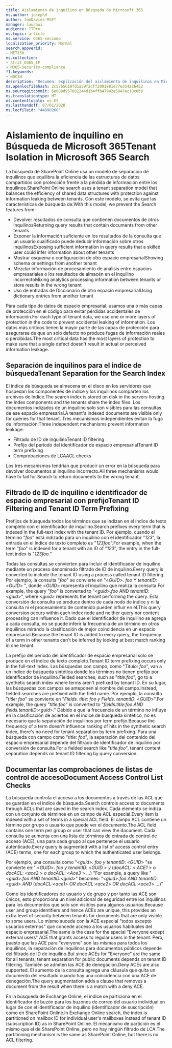 ```yaml
---
title: Aislamiento de inquilino en Búsqueda de Microsoft 365
ms.author: josephd
author: JoeDavies-MSFT
manager: laurawi
audience: ITPro
ms.topic: article
ms.service: O365-seccomp
localization_priority: Normal
search.appverid:
- MET150
ms.collection:
- Strat_O365_IP
- M365-security-compliance
f1.keywords:
- NOCSH
description: 'Resumen: explicación del aislamiento de inquilinos en Microsoft 365 Search.'
ms.openlocfilehash: 2c57b5610fd1a59f2cff2001981e77e354226452
ms.sourcegitcommit: 6e608d957082244d1b4ffb47942e5847ec18c0b9
ms.translationtype: MT
ms.contentlocale: es-ES
ms.lasthandoff: 07/01/2020
ms.locfileid: "44998260"
---
```

# <a name="tenant-isolation-in-microsoft-365-search"></a><span data-ttu-id="f228e-103">Aislamiento de inquilino en Búsqueda de Microsoft 365</span><span class="sxs-lookup"><span data-stu-id="f228e-103">Tenant Isolation in Microsoft 365 Search</span></span>

<span data-ttu-id="f228e-104">La búsqueda de SharePoint Online usa un modelo de separación de inquilinos que equilibra la eficiencia de las estructuras de datos compartidos con protección frente a la pérdida de información entre los inquilinos.</span><span class="sxs-lookup"><span data-stu-id="f228e-104">SharePoint Online search uses a tenant separation model that balances the efficiency of shared data structures with protection against information leaking between tenants.</span></span> <span data-ttu-id="f228e-105">Con este modelo, se evita que las características de búsqueda de:</span><span class="sxs-lookup"><span data-stu-id="f228e-105">With this model, we prevent the Search features from:</span></span>

- <span data-ttu-id="f228e-106">Devolver resultados de consulta que contienen documentos de otros inquilinos</span><span class="sxs-lookup"><span data-stu-id="f228e-106">Returning query results that contain documents from other tenants</span></span>
- <span data-ttu-id="f228e-107">Exponer la información suficiente en los resultados de la consulta que un usuario cualificado puede deducir información sobre otros inquilinos</span><span class="sxs-lookup"><span data-stu-id="f228e-107">Exposing sufficient information in query results that a skilled user could infer information about other tenants</span></span>
- <span data-ttu-id="f228e-108">Mostrar esquema o configuración de otro espacio empresarial</span><span class="sxs-lookup"><span data-stu-id="f228e-108">Showing schema or settings from another tenant</span></span>
- <span data-ttu-id="f228e-109">Mezclar información de procesamiento de análisis entre espacios empresariales o los resultados de almacén en el inquilino incorrecto</span><span class="sxs-lookup"><span data-stu-id="f228e-109">Mixing analytics processing information between tenants or store results in the wrong tenant</span></span>
- <span data-ttu-id="f228e-110">Uso de entradas de Diccionario de otro espacio empresarial</span><span class="sxs-lookup"><span data-stu-id="f228e-110">Using dictionary entries from another tenant</span></span>

<span data-ttu-id="f228e-111">Para cada tipo de datos de espacio empresarial, usamos una o más capas de protección en el código para evitar pérdidas accidentales de información.</span><span class="sxs-lookup"><span data-stu-id="f228e-111">For each type of tenant data, we use one or more layers of protection in the code to prevent accidental leaking of information.</span></span> <span data-ttu-id="f228e-112">Los datos más críticos tienen la mayor parte de las capas de protección para asegurarse de que un solo defecto no produce fugas de información reales o percibidas.</span><span class="sxs-lookup"><span data-stu-id="f228e-112">The most critical data has the most layers of protection to make sure that a single defect doesn't result in actual or perceived information leakage.</span></span>

## <a name="tenant-separation-for-the-search-index"></a><span data-ttu-id="f228e-113">Separación de inquilinos para el índice de búsqueda</span><span class="sxs-lookup"><span data-stu-id="f228e-113">Tenant Separation for the Search Index</span></span>

<span data-ttu-id="f228e-114">El índice de búsqueda se almacena en el disco en los servidores que hospedan los componentes de índice y los inquilinos comparten los archivos de índice.</span><span class="sxs-lookup"><span data-stu-id="f228e-114">The search index is stored on disk in the servers hosting the index components and the tenants share the index files.</span></span> <span data-ttu-id="f228e-115">Los documentos indizados de un inquilino solo son visibles para las consultas de ese espacio empresarial.</span><span class="sxs-lookup"><span data-stu-id="f228e-115">A tenant's indexed documents are visible only for queries for that tenant.</span></span> <span data-ttu-id="f228e-116">Tres mecanismos independientes evitan la fuga de información:</span><span class="sxs-lookup"><span data-stu-id="f228e-116">Three independent mechanisms prevent information leakage:</span></span>

- <span data-ttu-id="f228e-117">Filtrado de ID de inquilino</span><span class="sxs-lookup"><span data-stu-id="f228e-117">Tenant ID filtering</span></span>
- <span data-ttu-id="f228e-118">Prefijo del período del identificador de espacio empresarial</span><span class="sxs-lookup"><span data-stu-id="f228e-118">Tenant ID term prefixing</span></span>
- <span data-ttu-id="f228e-119">Comprobaciones de LCA</span><span class="sxs-lookup"><span data-stu-id="f228e-119">ACL checks</span></span>

<span data-ttu-id="f228e-120">Los tres mecanismos tendrían que producir un error en la búsqueda para devolver documentos al inquilino incorrecto.</span><span class="sxs-lookup"><span data-stu-id="f228e-120">All three mechanisms would have to fail for Search to return documents to the wrong tenant.</span></span>

## <a name="tenant-id-filtering-and-tenant-id-term-prefixing"></a><span data-ttu-id="f228e-121">Filtrado de ID de inquilino e identificador de espacio empresarial con prefijo</span><span class="sxs-lookup"><span data-stu-id="f228e-121">Tenant ID Filtering and Tenant ID Term Prefixing</span></span>

<span data-ttu-id="f228e-122">Prefijos de búsqueda todos los términos que se indizan en el índice de texto completo con el identificador de inquilino.</span><span class="sxs-lookup"><span data-stu-id="f228e-122">Search prefixes every term that is indexed in the full-text index with the tenant ID.</span></span> <span data-ttu-id="f228e-123">Por ejemplo, cuando el término "*foo*" está indizado para un inquilino con el identificador "*123*", la entrada en el índice de texto completo es "*123foo".*</span><span class="sxs-lookup"><span data-stu-id="f228e-123">For example, when the term "*foo*" is indexed for a tenant with an ID of "*123*", the entry in the full-text index is "*123foo.*"</span></span>

<span data-ttu-id="f228e-124">Todas las consultas se convierten para incluir el identificador de inquilino mediante un proceso denominado filtrado de ID de inquilino.</span><span class="sxs-lookup"><span data-stu-id="f228e-124">Every query is converted to include the tenant ID using a process called tenant ID filtering.</span></span> <span data-ttu-id="f228e-125">Por ejemplo, la consulta "*foo*" se convierte en "<*GUID*>. *foo* Y *tenantID*: <*GUID*> ", donde <*GUID*> representa el inquilino que realiza la consulta.</span><span class="sxs-lookup"><span data-stu-id="f228e-125">For example, the query "*foo*" is converted to "<*guid*>.*foo* AND *tenantID*:<*guid*>", where <*guid*> represents the tenant performing the query.</span></span> <span data-ttu-id="f228e-126">Esta conversión de consulta se produce dentro de cada nodo de índice y ni la consulta ni el procesamiento de contenido pueden influir en él.</span><span class="sxs-lookup"><span data-stu-id="f228e-126">This query conversion occurs within each index node and neither query nor content processing can influence it.</span></span> <span data-ttu-id="f228e-127">Dado que el identificador de inquilino se agrega a cada consulta, no se puede inferir la frecuencia de un término en otros inquilinos mirando la clasificación de mejor coincidencia en un espacio empresarial.</span><span class="sxs-lookup"><span data-stu-id="f228e-127">Because the tenant ID is added to every query, the frequency of a term in other tenants can't be inferred by looking at best match ranking in one tenant.</span></span>

<span data-ttu-id="f228e-128">La prefijo del período del identificador de espacio empresarial solo se produce en el índice de texto completo.</span><span class="sxs-lookup"><span data-stu-id="f228e-128">Tenant ID term prefixing occurs only in the full-text index.</span></span> <span data-ttu-id="f228e-129">Las búsquedas con campo, como "*Título: foo*", van a un índice de búsqueda sintética donde los términos no tienen prefijo por identificador de inquilino.</span><span class="sxs-lookup"><span data-stu-id="f228e-129">Fielded searches, such as "*title:foo*", go to a synthetic search index where terms aren't prefixed by tenant ID.</span></span> <span data-ttu-id="f228e-130">En su lugar, las búsquedas con campos se anteponen al nombre del campo.</span><span class="sxs-lookup"><span data-stu-id="f228e-130">Instead, fielded searches are prefixed with the field name.</span></span> <span data-ttu-id="f228e-131">Por ejemplo, la consulta "*title: foo*" se convierte en "*Fields. title: foo y Fields. tenantID*: <*GUID*>".</span><span class="sxs-lookup"><span data-stu-id="f228e-131">For example, the query "*title:foo*" is converted to "*fields.title:foo AND fields.tenantID*:<*guid*>."</span></span> <span data-ttu-id="f228e-132">Debido a que la frecuencia de un término no influye en la clasificación de aciertos en el índice de búsqueda sintético, no es necesario que la separación de inquilinos por term prefijo.</span><span class="sxs-lookup"><span data-stu-id="f228e-132">Because the frequency of a term doesn't influence ranking of hits in the synthetic search index, there's no need for tenant separation by term prefixing.</span></span> <span data-ttu-id="f228e-133">Para una búsqueda con campo como "*title: foo*", la separación del contenido del espacio empresarial depende del filtrado de identificador de inquilino por conversión de consulta.</span><span class="sxs-lookup"><span data-stu-id="f228e-133">For a fielded search like "*title:foo*", tenant content separation depends on tenant ID filtering by query conversion.</span></span>

## <a name="document-access-control-list-checks"></a><span data-ttu-id="f228e-134">Documentar las comprobaciones de listas de control de acceso</span><span class="sxs-lookup"><span data-stu-id="f228e-134">Document Access Control List Checks</span></span>

<span data-ttu-id="f228e-135">La búsqueda controla el acceso a los documentos a través de las ACL que se guardan en el índice de búsqueda.</span><span class="sxs-lookup"><span data-stu-id="f228e-135">Search controls access to documents through ACLs that are saved in the search index.</span></span> <span data-ttu-id="f228e-136">Cada elemento se indiza con un conjunto de términos en un campo de ACL especial.</span><span class="sxs-lookup"><span data-stu-id="f228e-136">Every item is indexed with a set of terms in a special ACL field.</span></span> <span data-ttu-id="f228e-137">El campo ACL contiene un término por grupo o usuario que puede ver el documento.</span><span class="sxs-lookup"><span data-stu-id="f228e-137">The ACL field contains one term per group or user that can view the document.</span></span> <span data-ttu-id="f228e-138">Cada consulta se aumenta con una lista de términos de entrada de control de acceso (ACE), una para cada grupo al que pertenece el usuario autenticado.</span><span class="sxs-lookup"><span data-stu-id="f228e-138">Every query is augmented with a list of access control entry (ACE) terms, one for each group to which the authenticated user belongs.</span></span>

<span data-ttu-id="f228e-139">Por ejemplo, una consulta como "<*guid*>. *foo y tenantID*: <*GUID*> "se convierte en:" <*GUID*>. *foo y tenantID*: <*GUID* >  *y* (*docACL:* < *ACE1* >  *o docACL*: <*ace2* >  *o docACL*: <*Ace3* >  *...*) "</span><span class="sxs-lookup"><span data-stu-id="f228e-139">For example, a query like "<*guid*>.*foo AND tenantID*:<*guid*>" becomes: "<*guid*>.*foo AND tenantID*:<*guid*> *AND* (*docACL:*<*ace1*> *OR docACL*:<*ace2*> *OR docACL*:<*ace3*> *...*)"</span></span>

<span data-ttu-id="f228e-140">Como los identificadores de usuario y de grupo y por tanto las ACE son únicos, esto proporciona un nivel adicional de seguridad entre los inquilinos para los documentos que solo son visibles para algunos usuarios.</span><span class="sxs-lookup"><span data-stu-id="f228e-140">Because user and group identifiers and hence ACEs are unique, this provides an extra level of security between tenants for documents that are only visible to some users.</span></span> <span data-ttu-id="f228e-141">Lo mismo sucede con la ACE especial "todos excepto usuarios externos" que concede acceso a los usuarios habituales del espacio empresarial.</span><span class="sxs-lookup"><span data-stu-id="f228e-141">The same is the case for the special "Everyone except external users" ACE that grants access to regular users in the tenant.</span></span> <span data-ttu-id="f228e-142">Pero, puesto que las ACE para "everyone" son las mismas para todos los inquilinos, la separación de inquilinos para documentos públicos depende del filtrado de ID de inquilino.</span><span class="sxs-lookup"><span data-stu-id="f228e-142">But since ACEs for "Everyone" are the same for all tenants, tenant separation for public documents depends on tenant ID filtering.</span></span> <span data-ttu-id="f228e-143">También se admiten las ACE de denegación.</span><span class="sxs-lookup"><span data-stu-id="f228e-143">Deny ACEs are also supported.</span></span> <span data-ttu-id="f228e-144">El aumento de la consulta agrega una cláusula que quita un documento del resultado cuando hay una coincidencia con una ACE de denegación.</span><span class="sxs-lookup"><span data-stu-id="f228e-144">The query augmentation adds a clause that removes a document from the result when there is a match with a deny ACE.</span></span>

<span data-ttu-id="f228e-145">En la búsqueda de Exchange Online, el índice se particiona en el identificador de buzón para los buzones de correo del usuario individual en lugar de con el identificador de inquilino (identificador de suscripción) como en SharePoint Online.</span><span class="sxs-lookup"><span data-stu-id="f228e-145">In Exchange Online search, the index is partitioned on mailbox ID for individual user's mailboxes instead of tenant ID (subscription ID) as in SharePoint Online.</span></span> <span data-ttu-id="f228e-146">El mecanismo de partición es el mismo que el de SharePoint Online, pero no hay ningún filtrado de LCA.</span><span class="sxs-lookup"><span data-stu-id="f228e-146">The partitioning mechanism is the same as SharePoint Online, but there is no ACL filtering.</span></span>
